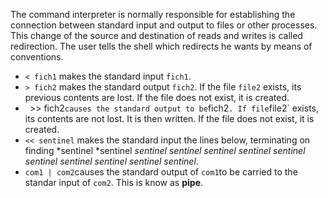 The command interpreter is normally responsible for establishing the connection between standard input and output to files or other processes. This change of the source and destination of reads and writes is called redirection. The user tells the shell which redirects he wants by means of conventions.

* `< fich1` makes the standard input `fich1`.
* `> fich2` makes the standard output `fich2`. If the file `file2` exists, its previous contents are lost. If the file does not exist, it is created.
* ` `>> fich2` causes the standard output to be `fich2` . If file `file2` exists, its contents are not lost. It is then written. If the file does not exist, it is created.
* `<< sentinel` makes the standard input the lines below, terminating on finding *sentinel *sentinel *sentinel* *sentinel* *sentinel* *sentinel* *sentinel* *sentinel* *sentinel* *sentinel* *sentinel* *sentinel*.
* `com1 | com2`causes the standard output of `com1`to be carried to the standar input of `com2`. This is know as **pipe**.
